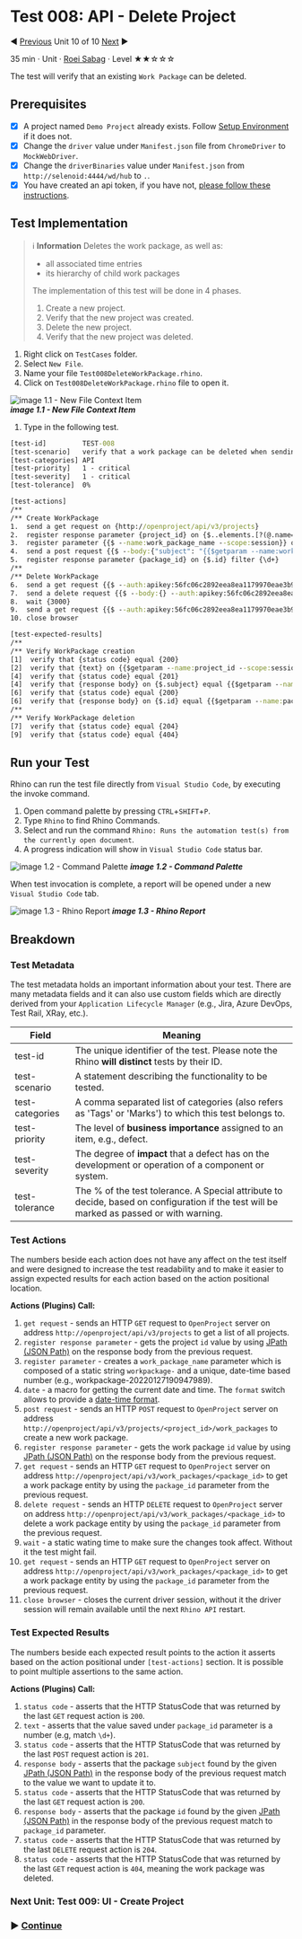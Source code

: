 # Test 008: API - Delete Project

:arrow_backward: [Previous](09.Test006CreateWorkPackage.md) Unit 10 of 10 [Next](./12.Test009CreateProject.md) :arrow_forward:

35 min · Unit · [Roei Sabag](https://www.linkedin.com/in/roei-sabag-247aa18/) · Level ★★☆☆☆
  
The test will verify that an existing `Work Package` can be deleted.  

## Prerequisites

- [X] A project named `Demo Project` already exists. Follow [Setup Environment](../Tutorials.SetupEnvironment/00.Module.md) if it does not.
- [X] Change the `driver` value under `Manifest.json` file from `ChromeDriver` to `MockWebDriver`.
- [X] Change the `driverBinaries` value under `Manifest.json` from `http://selenoid:4444/wd/hub` to `.`.
- [X] You have created an api token, if you have not, [please follow these instructions](./01.SetupOpenProjectApplication.md).

## Test Implementation

> :information_source: **Information**
> Deletes the work package, as well as:  
>
> * all associated time entries
> * its hierarchy of child work packages
>  
> The implementation of this test will be done in 4 phases.
>
> 1. Create a new project.
> 2. Verify that the new project was created.
> 3. Delete the new project.
> 4. Verify that the new project was deleted.  

1. Right click on `TestCases` folder.
2. Select `New File`.  
3. Name your file `Test008DeleteWorkPackage.rhino`.
4. Click on `Test008DeleteWorkPackage.rhino` file to open it.  

![image 1.1 - New File Context Item](./Images/m01u11_1.png)  
_**image 1.1 - New File Context Item**_  

1. Type in the following test.  

```cmd
[test-id]         TEST-008
[test-scenario]   verify that a work package can be deleted when sending DeleteWorkPackage API request
[test-categories] API
[test-priority]   1 - critical
[test-severity]   1 - critical
[test-tolerance]  0%

[test-actions]
/**
/** Create WorkPackage
1.  send a get request on {http://openproject/api/v3/projects}
2.  register response parameter {project_id} on {$..elements.[?(@.name==='Demo project')].id} filter {\d+}
3.  register parameter {{$ --name:work_package_name --scope:session}} on {workpackage-{{$date --format:yyyyMMddhhmmssfff}}}
4.  send a post request {{$ --body:{"subject": "{{$getparam --name:work_package_name --scope:session}}"} --auth:apikey:56fc06c2892eea8ea1179970eae3b90134c9d52aabd084eef9c250fbf0b88085}} on {http://openproject/api/v3/projects/{{$getparam --name:project_id --scope:session}}/work_packages}
5.  register response parameter {package_id} on {$.id} filter {\d+}
/**
/** Delete WorkPackage
6.  send a get request {{$ --auth:apikey:56fc06c2892eea8ea1179970eae3b90134c9d52aabd084eef9c250fbf0b88085}} on {http://openproject/api/v3/work_packages/{{$getparam --name:package_id --scope:session}}}
7.  send a delete request {{$ --body:{} --auth:apikey:56fc06c2892eea8ea1179970eae3b90134c9d52aabd084eef9c250fbf0b88085}} on {http://openproject/api/v3/work_packages/{{$getparam --name:package_id --scope:session}}}
8.  wait {3000}
9.  send a get request {{$ --auth:apikey:56fc06c2892eea8ea1179970eae3b90134c9d52aabd084eef9c250fbf0b88085}} on {http://openproject/api/v3/work_packages/{{$getparam --name:package_id --scope:session}}}
10. close browser

[test-expected-results]
/**
/** Verify WorkPackage creation
[1]  verify that {status code} equal {200}
[2]  verify that {text} on {{$getparam --name:project_id --scope:session}} match {\d+}
[4]  verify that {status code} equal {201}
[4]  verify that {response body} on {$.subject} equal {{$getparam --name:work_package_name --scope:session}}
[6]  verify that {status code} equal {200}
[6]  verify that {response body} on {$.id} equal {{$getparam --name:package_id --scope:session}}
/**
/** Verify WorkPackage deletion
[7]  verify that {status code} equal {204}
[9]  verify that {status code} equal {404}
```  

## Run your Test

Rhino can run the test file directly from `Visual Studio Code`, by executing the invoke command.  

1. Open command palette by pressing `CTRL`+`SHIFT`+`P`.
2. Type `Rhino` to find Rhino Commands.
3. Select and run the command `Rhino: Runs the automation test(s) from the currently open document`.
4. A progress indication will show in `Visual Studio Code` status bar.  

![image 1.2 - Command Palette](./Images/m01u11_2.png)
_**image 1.2 - Command Palette**_  

When test invocation is complete, a report will be opened under a new `Visual Studio Code` tab.  

![image 1.3 - Rhino Report](./Images/m01u11_3.png)
_**image 1.3 - Rhino Report**_  

## Breakdown

### Test Metadata

The test metadata holds an important information about your test. There are many metadata fields and it can also use custom fields which are directly derived from your `Application Lifecycle Manager` (e.g., Jira, Azure DevOps, Test Rail, XRay, etc.).

| Field           | Meaning                                                                                                                                  |
|-----------------|------------------------------------------------------------------------------------------------------------------------------------------|
| test-id         | The unique identifier of the test. Please note the Rhino **will distinct** tests by their ID.                                            |
| test-scenario   | A statement describing the functionality to be tested.                                                                                   |
| test-categories | A comma separated list of categories (also refers as 'Tags' or 'Marks') to which this test belongs to.                                   |
| test-priority   | The level of **business importance** assigned to an item, e.g., defect.                                                                  |
| test-severity   | The degree of **impact** that a defect has on the development or operation of a component or system.                                     |
| test-tolerance  | The % of the test tolerance. A Special attribute to decide, based on configuration if the test will be marked as passed or with warning. |

### Test Actions

The numbers beside each action does not have any affect on the test itself and were designed to increase the test readability and to make it easier to assign expected results for each action based on the action positional location.  

**Actions (Plugins) Call:**  

1. `get request` - sends an HTTP `GET` request to `OpenProject` server on address `http://openproject/api/v3/projects` to get a list of all projects.
2. `register response parameter` - gets the project `id` value by using [JPath (JSON Path)](https://goessner.net/articles/JsonPath/) on the response body from the previous request.
3. `register parameter` - creates a `work_package_name` parameter which is composed of a static string `workpackage-` and a unique, date-time based number (e.g., workpackage-20220127190947989).
4. `date` - a macro for getting the current date and time. The `format` switch allows to provide a [date-time format](https://docs.microsoft.com/en-us/dotnet/standard/base-types/standard-date-and-time-format-strings).
5. `post request` - sends an HTTP `POST` request to `OpenProject` server on address `http://openproject/api/v3/projects/<project_id>/work_packages` to create a new work package.
6. `register response parameter` - gets the work package `id` value by using [JPath (JSON Path)](https://goessner.net/articles/JsonPath/) on the response body from the previous request.
7. `get request` - sends an HTTP `GET` request to `OpenProject` server on address `http://openproject/api/v3/work_packages/<package_id>` to get a work package entity by using the `package_id` parameter from the previous request.
8. `delete request` - sends an HTTP `DELETE` request to `OpenProject` server on address `http://openproject/api/v3/work_packages/<package_id>` to delete a work package entity by using the `package_id` parameter from the previous request.
9. `wait` - a static wating time to make sure the changes took affect. Without it the test might fail.
10. `get request` - sends an HTTP `GET` request to `OpenProject` server on address `http://openproject/api/v3/work_packages/<package_id>` to get a work package entity by using the `package_id` parameter from the previous request.
11. `close browser` - closes the current driver session, without it the driver session will remain available until the next `Rhino API` restart.

### Test Expected Results

The numbers beside each expected result points to the action it asserts based on the action positional under `[test-actions]` section. It is possible to point multiple assertions to the same action.  

**Actions (Plugins) Call:**  

1. `status code` - asserts that the HTTP StatusCode that was returned by the last `GET` request action is `200`.
2. `text` - asserts that the value saved under `package_id` parameter is a number (e.g, match `\d+`).
3. `status code` - asserts that the HTTP StatusCode that was returned by the last `POST` request action is `201`.
4. `response body` - asserts that the package `subject` found by the given [JPath (JSON Path)](https://goessner.net/articles/JsonPath/) in the response body of the previous request match to the value we want to update it to.
5. `status code` - asserts that the HTTP StatusCode that was returned by the last `GET` request action is `200`.
6. `response body` - asserts that the package `id` found by the given [JPath (JSON Path)](https://goessner.net/articles/JsonPath/) in the response body of the previous request match to `package_id` parameter.
7. `status code` - asserts that the HTTP StatusCode that was returned by the last `DELETE` request action is `204`.
8. `status code` - asserts that the HTTP StatusCode that was returned by the last `GET` request action is `404`, meaning the work package was deleted.

### Next Unit: Test 009: UI - Create Project

### :arrow_forward: [Continue](./12.Test009CreateProject.md)
